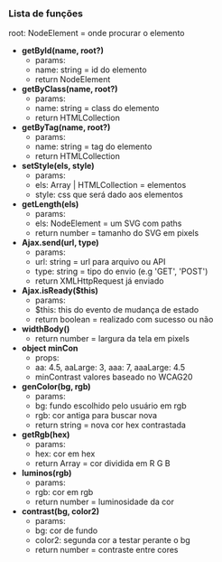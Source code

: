 ### Lista de funções

root: NodeElement = onde procurar o elemento
* **getById(name, root?)**
  * params:
  * name: string = id do elemento
  * return NodeElement
* **getByClass(name, root?)**
  * params:
  * name: string = class do elemento
  * return HTMLCollection
* **getByTag(name, root?)**
  * params:
  * name: string = tag do elemento
  * return HTMLCollection
* **setStyle(els, style)**
  * params:
  * els: Array | HTMLCollection = elementos
  * style: css que será dado aos elementos
* **getLength(els)**
  * params:
  * els: NodeElement = um SVG com paths
  * return number = tamanho do SVG em pixels
* **Ajax.send(url, type)**
  * params:
  * url: string = url para arquivo ou API
  * type: string = tipo do envio (e.g 'GET', 'POST')
  * return XMLHttpRequest já enviado
* **Ajax.isReady($this)**
  * params:
  * $this: this do evento de mudança de estado
  * return boolean = realizado com sucesso ou não
* **widthBody()**
  * return number = largura da tela em pixels
* **object minCon**
  * props:
  * aa: 4.5, aaLarge: 3,  aaa: 7, aaaLarge: 4.5
  * minContrast valores baseado no WCAG20
* **genColor(bg, rgb)**
  * params:
  * bg: fundo escolhido pelo usuário em rgb
  * rgb: cor antiga para buscar nova
  * return string = nova cor hex contrastada
* **getRgb(hex)**
  * params:
  * hex: cor em hex
  * return Array = cor dividida em R G B
* **luminos(rgb)**
  * params:
  * rgb: cor em rgb
  * return number = luminosidade da cor
* **contrast(bg, color2)**
  * params:
  * bg: cor de fundo
  * color2: segunda cor a testar perante o bg
  * return number = contraste entre cores
